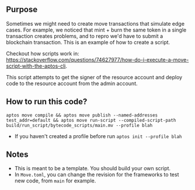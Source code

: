 ## Purpose

Sometimes we might need to create move transactions that simulate edge cases. For example, we noticed that mint + burn the same token in a single transaction creates problems, and to repro we'd have to submit a blockchain transaction. This is an example of how to create a script.

Checkout how scripts work in: https://stackoverflow.com/questions/74627977/how-do-i-execute-a-move-script-with-the-aptos-cli.

This script attempts to get the signer of the resource account and deploy code to the resource account from the admin account.

## How to run this code?

`aptos move compile && aptos move publish --named-addresses test_addr=default && aptos move run-script --compiled-script-path build/run_script/bytecode_scripts/main.mv --profile blah`

- If you haven't created a profile before run `aptos init --profile blah`

## Notes

- This is meant to be a template. You should build your own script.
- In `Move.toml`, you can change the revision for the frameworks to test new code, from `main` for example.
